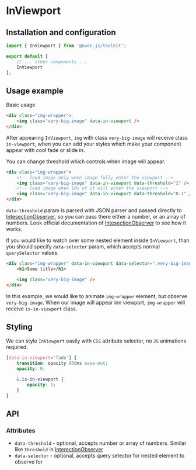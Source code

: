 # InViewport

## Installation and configuration

```ts
import { InViewport } from '@ovee.js/toolkit';

export default [
    // ... other components ...
    InViewport
];
```

## Usage example

Basic usage

```html
<div class="img-wrapper">
    <img class="very-big-image" data-in-viewport />
</div>
```

After appearing `InViewport`, `img` with class `very-big-image` will receive class `in-viewport`, when you can add your styles which make your component appear with cool fade or slide in.

You can change threshold which controls when image will appear.

```html
<div class="img-wrapper">
    <!-- load image only when image fully enter the viewport -->
    <img class="very-big-image" data-in-viewport data-threshold="1" />
    <!-- load image when 10% of it will enter the viewport -->
    <img class="very-big-image" data-in-viewport data-threshold="0.1" />
</div>
```

`data-threshold` param is parsed with JSON parser and passed directly to [IntesectionObserver](https://developer.mozilla.org/en-US/docs/Web/API/IntersectionObserver/IntersectionObserver), so you can pass there either a number, or an array of numbers. Look official documentation of [IntesectionObserver](https://developer.mozilla.org/en-US/docs/Web/API/IntersectionObserver/IntersectionObserver) to see how it works.

If you would like to watch over some nested element inside `InViewport`, than you should specify `data-selector` param, which accepts normal `querySelector` values.

```html
<div class="img-wrapper" data-in-viewport data-selector=".very-big-image">
    <h1>Some title</h1>

    <img class="very-big-image" />
</div>
```

In this example, we would like to animate `img-wrapper` element, but observe `very-big-image`. When our image will appear inn viewport, `img-wrapper` will receive `is-in-viewport` class.

## Styling

We can style `InViewport` easily with `CSS` attribute selector, no `JS` animations required.

```scss
[data-in-viewport='fade'] {
    transition: opacity 800ms ease-out;
	opacity: 0;

    &.is-in-viewport {
        opacity: 1;
    }
}
```

## API

### Attributes

 - `data-threshold` - optional, accepts number or array of numbers. Similar like `threshold` in [InterectionObserver](https://developer.mozilla.org/en-US/docs/Web/API/IntersectionObserver/IntersectionObserver)
 - `data-selector` - optional, accepts query selector for nested element to observe for

<!-- TODO: modes: normal, above, always -->
